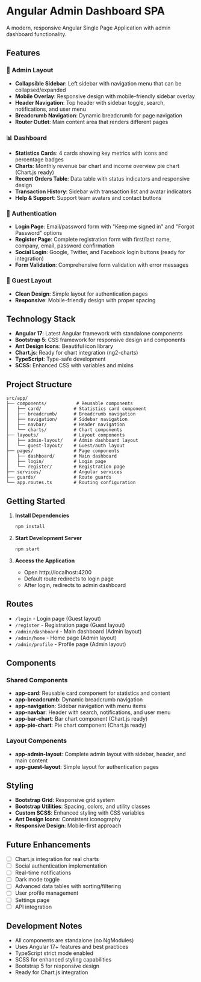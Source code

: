 # Angular Admin Dashboard SPA

A modern, responsive Angular Single Page Application with admin dashboard functionality.

## Features

### 🎨 Admin Layout
- **Collapsible Sidebar**: Left sidebar with navigation menu that can be collapsed/expanded
- **Mobile Overlay**: Responsive design with mobile-friendly sidebar overlay
- **Header Navigation**: Top header with sidebar toggle, search, notifications, and user menu
- **Breadcrumb Navigation**: Dynamic breadcrumb for page navigation
- **Router Outlet**: Main content area that renders different pages

### 📊 Dashboard
- **Statistics Cards**: 4 cards showing key metrics with icons and percentage badges
- **Charts**: Monthly revenue bar chart and income overview pie chart (Chart.js ready)
- **Recent Orders Table**: Data table with status indicators and responsive design
- **Transaction History**: Sidebar with transaction list and avatar indicators
- **Help & Support**: Support team avatars and contact buttons

### 🔐 Authentication
- **Login Page**: Email/password form with "Keep me signed in" and "Forgot Password" options
- **Register Page**: Complete registration form with first/last name, company, email, password confirmation
- **Social Login**: Google, Twitter, and Facebook login buttons (ready for integration)
- **Form Validation**: Comprehensive form validation with error messages

### 🎯 Guest Layout
- **Clean Design**: Simple layout for authentication pages
- **Responsive**: Mobile-friendly design with proper spacing

## Technology Stack

- **Angular 17**: Latest Angular framework with standalone components
- **Bootstrap 5**: CSS framework for responsive design and components
- **Ant Design Icons**: Beautiful icon library
- **Chart.js**: Ready for chart integration (ng2-charts)
- **TypeScript**: Type-safe development
- **SCSS**: Enhanced CSS with variables and mixins

## Project Structure

```
src/app/
├── components/           # Reusable components
│   ├── card/            # Statistics card component
│   ├── breadcrumb/      # Breadcrumb navigation
│   ├── navigation/      # Sidebar navigation
│   ├── navbar/          # Header navigation
│   └── charts/          # Chart components
├── layouts/             # Layout components
│   ├── admin-layout/    # Admin dashboard layout
│   └── guest-layout/    # Guest/auth layout
├── pages/               # Page components
│   ├── dashboard/       # Main dashboard
│   ├── login/           # Login page
│   └── register/        # Registration page
├── services/            # Angular services
├── guards/              # Route guards
└── app.routes.ts        # Routing configuration
```

## Getting Started

1. **Install Dependencies**
   ```bash
   npm install
   ```

2. **Start Development Server**
   ```bash
   npm start
   ```

3. **Access the Application**
   - Open http://localhost:4200
   - Default route redirects to login page
   - After login, redirects to admin dashboard

## Routes

- `/login` - Login page (Guest layout)
- `/register` - Registration page (Guest layout)
- `/admin/dashboard` - Main dashboard (Admin layout)
- `/admin/home` - Home page (Admin layout)
- `/admin/profile` - Profile page (Admin layout)

## Components

### Shared Components
- **app-card**: Reusable card component for statistics and content
- **app-breadcrumb**: Dynamic breadcrumb navigation
- **app-navigation**: Sidebar navigation with menu items
- **app-navbar**: Header with search, notifications, and user menu
- **app-bar-chart**: Bar chart component (Chart.js ready)
- **app-pie-chart**: Pie chart component (Chart.js ready)

### Layout Components
- **app-admin-layout**: Complete admin layout with sidebar, header, and main content
- **app-guest-layout**: Simple layout for authentication pages

## Styling

- **Bootstrap Grid**: Responsive grid system
- **Bootstrap Utilities**: Spacing, colors, and utility classes
- **Custom SCSS**: Enhanced styling with CSS variables
- **Ant Design Icons**: Consistent iconography
- **Responsive Design**: Mobile-first approach

## Future Enhancements

- [ ] Chart.js integration for real charts
- [ ] Social authentication implementation
- [ ] Real-time notifications
- [ ] Dark mode toggle
- [ ] Advanced data tables with sorting/filtering
- [ ] User profile management
- [ ] Settings page
- [ ] API integration

## Development Notes

- All components are standalone (no NgModules)
- Uses Angular 17+ features and best practices
- TypeScript strict mode enabled
- SCSS for enhanced styling capabilities
- Bootstrap 5 for responsive design
- Ready for Chart.js integration